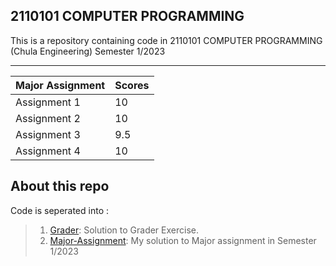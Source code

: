 ## 2110101 COMPUTER PROGRAMMING

This is a repository containing code in 2110101 COMPUTER PROGRAMMING (Chula Engineering) Semester 1/2023

***

| Major Assignment | Scores |
| --- | --- |
| Assignment 1 | 10 |
| Assignment 2 | 10 |
| Assignment 3 | 9.5|
| Assignment 4 | 10 |

## About this repo
Code is seperated into :
> 1. [Grader](Grader): Solution to Grader Exercise.
> 2. [Major-Assignment](Major-Assignment): My solution to Major assignment in Semester 1/2023
